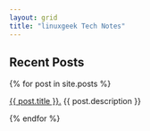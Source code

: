```yaml
---
layout: grid
title: "linuxgeek Tech Notes"
---
```


## Recent Posts

<div>
  {% for post in site.posts %}
    <p>
      <a href="{{ post.url }}">{{ post.title }}.</a> {{ post.description }}
    </p>
  {% endfor %}
</div>

